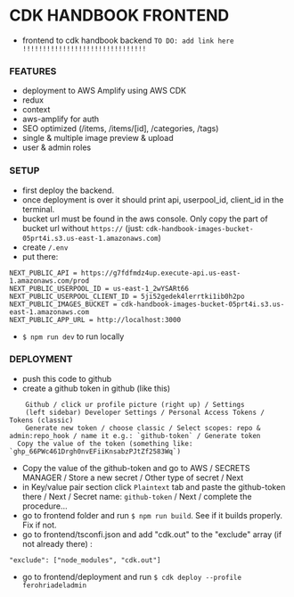 # CDK HANDBOOK FRONTEND
- frontend to cdk handbook backend `TO DO: add link here !!!!!!!!!!!!!!!!!!!!!!!!!!!!!!!`



### FEATURES
- deployment to AWS Amplify using AWS CDK
- redux
- context
- aws-amplify for auth
- SEO optimized (/items, /items/[id], /categories, /tags)
- single & multiple image preview & upload
- user & admin roles



### SETUP
- first deploy the backend. 
- once deployment is over it should print api, userpool_id, client_id in the terminal. 
- bucket url must be found in the aws console. Only copy the part of bucket url without `https://` (just: `cdk-handbook-images-bucket-05prt4i.s3.us-east-1.amazonaws.com`)
- create `/.env`
- put there: <br />

```
NEXT_PUBLIC_API = https://g7fdfmdz4up.execute-api.us-east-1.amazonaws.com/prod
NEXT_PUBLIC_USERPOOL_ID = us-east-1_2wYSARt66
NEXT_PUBLIC_USERPOOL_CLIENT_ID = 5ji52gedek4lerrtki1ib0h2po
NEXT_PUBLIC_IMAGES_BUCKET = cdk-handbook-images-bucket-05prt4i.s3.us-east-1.amazonaws.com
NEXT_PUBLIC_APP_URL = http://localhost:3000
```

- `$ npm run dev` to run locally



### DEPLOYMENT
- push this code to github
- create a github token in github (like this) <br />

```
	Github / click ur profile picture (right up) / Settings
	(left sidebar) Developer Settings / Personal Access Tokens / Tokens (classic)
	Generate new token / choose classic / Select scopes: repo & admin:repo_hook / name it e.g.: `github-token` / Generate token
  Copy the value of the token (something like: `ghp_66PWc461Drgh0nvEFiiKnsabzPJtZf2583Wq`)
```

- Copy the value of the github-token and go to AWS / SECRETS MANAGER / Store a new secret / Other type of secret / Next 
- in Key/value pair section click `Plaintext` tab and paste the github-token there / Next / Secret name: `github-token` / Next / complete the procedure…
- go to frontend folder and run `$ npm run build`. See if it builds properly. Fix if not.
- go to frontend/tsconfi.json and add "cdk.out" to the "exclude" array (if not already there) :
```
"exclude": ["node_modules", "cdk.out"]
```
- go to frontend/deployment and run `$ cdk deploy --profile ferohriadeladmin`



